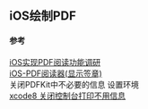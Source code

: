 ## iOS绘制PDF




#### 参考
[iOS实现PDF阅读功能调研](https://www.jianshu.com/p/93ec03564b4c)  
[iOS-PDF阅读器(显示签章)](https://www.jianshu.com/p/b05da7357261)  
关闭PDFKit中不必要的信息 设置环境  
[xcode8 关闭控制台打印不用信息](https://www.cnblogs.com/ljmaque/p/xcode8.html)



